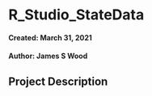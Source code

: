 # R_Studio_StateData

#### Created: March 31, 2021
#### Author: James S Wood


## Project Description
